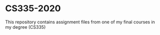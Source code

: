 # CS335-2020
This repository contains assignment files from one of my final courses in my degree (CS335)
